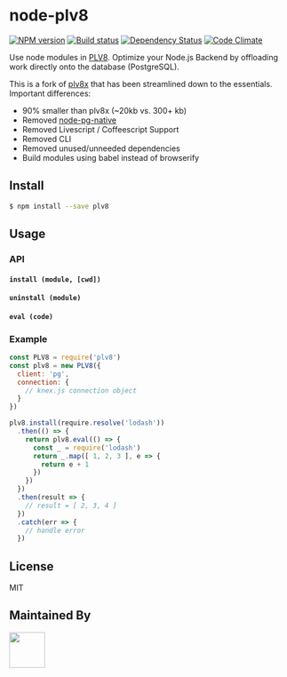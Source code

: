 # node-plv8

[![NPM version][npm-image]][npm-url]
[![Build status][ci-image]][ci-url]
[![Dependency Status][daviddm-image]][daviddm-url]
[![Code Climate][codeclimate-image]][codeclimate-url]

Use node modules in [PLV8](https://github.com/plv8/plv8). Optimize your Node.js Backend by offloading work directly onto the database (PostgreSQL).

This is a fork of [plv8x](https://github.com/clkao/plv8x) that has been streamlined down to the essentials. Important differences:

- 90% smaller than plv8x (~20kb vs. 300+ kb)
- Removed [node-pg-native](https://github.com/brianc/node-pg-native)
- Removed Livescript / Coffeescript Support
- Removed CLI
- Removed unused/unneeded dependencies
- Build modules using babel instead of browserify

## Install

```sh
$ npm install --save plv8
```

## Usage

### API

#### `install (module, [cwd])`

#### `uninstall (module)`

#### `eval (code)`

### Example

```js
const PLV8 = require('plv8')
const plv8 = new PLV8({
  client: 'pg',
  connection: {
    // knex.js connection object
  }
})

plv8.install(require.resolve('lodash'))
  .then(() => {
    return plv8.eval(() => {
      const _ = require('lodash')
      return _.map([ 1, 2, 3 ], e => {
        return e + 1
      })
    })
  })
  .then(result => {
    // result = [ 2, 3, 4 ]
  })
  .catch(err => {
    // handle error
  })
```

## License
MIT

## Maintained By
[<img src='http://i.imgur.com/Y03Jgmf.png' height='64px'>](http://langa.io)

[npm-image]: https://img.shields.io/npm/v/plv8.svg?style=flat-square
[npm-url]: https://npmjs.org/package/plv8
[ci-image]: https://img.shields.io/travis/langateam/node-plv8/master.svg?style=flat-square
[ci-url]: https://travis-ci.org/langateam/node-plv8
[daviddm-image]: http://img.shields.io/david/langateam/node-plv8.svg?style=flat-square
[daviddm-url]: https://david-dm.org/langateam/node-plv8
[codeclimate-image]: https://img.shields.io/codeclimate/github/langateam/node-plv8.svg?style=flat-square
[codeclimate-url]: https://codeclimate.com/github/langateam/node-plv8
